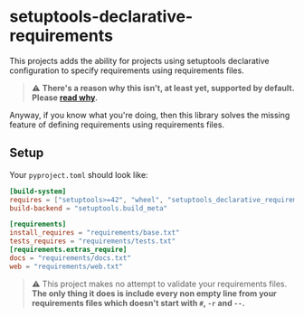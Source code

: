 # setuptools-declarative-requirements

This projects adds the ability for projects using setuptools declarative configuration
to specify requirements using requirements files.

> ⚠ **There's a reason why this isn't, at least yet, supported by default. Please [read why](https://github.com/pypa/setuptools/issues/1951).**

Anyway, if you know what you're doing, then this library solves the missing feature of defining requirements using requirements files.

## Setup
Your ``pyproject.toml`` should look like:

```toml
[build-system]
requires = ["setuptools>=42", "wheel", "setuptools_declarative_requirements"]
build-backend = "setuptools.build_meta"

[requirements]
install_requires = "requirements/base.txt"
tests_requires = "requirements/tests.txt"
[requirements.extras_require]
docs = "requirements/docs.txt"
web = "requirements/web.txt"
```

> ⚠ This project makes no attempt to validate your requirements files.
> **The only thing it does is include every non empty line from your requirements files which doesn't start with `#`, `-r` and `--`.**
